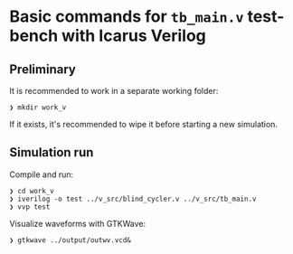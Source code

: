 # Basic commands for `tb_main.v` test-bench with Icarus Verilog

## Preliminary

It is recommended to work in a separate working folder:  
```
❯ mkdir work_v
```

If it exists, it's recommended to wipe it before starting a new simulation.  

## Simulation run

Compile and run:  
```
❯ cd work_v
❯ iverilog -o test ../v_src/blind_cycler.v ../v_src/tb_main.v
❯ vvp test
```

Visualize waveforms with GTKWave:  
```
❯ gtkwave ../output/outwv.vcd&
```
